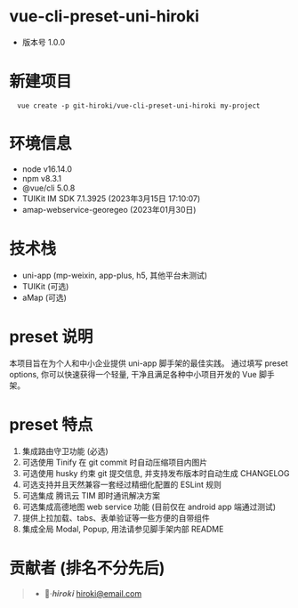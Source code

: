 # vue-cli-preset-uni-hiroki
- 版本号 1.0.0

# 新建项目
```
  vue create -p git-hiroki/vue-cli-preset-uni-hiroki my-project
```

# 环境信息
- node v16.14.0
- npm v8.3.1
- @vue/cli 5.0.8
- TUIKit IM SDK 7.1.3925 (2023年3月15日 17:10:07)
- amap-webservice-georegeo (2023年01月30日)

# 技术栈
- uni-app (mp-weixin, app-plus, h5, 其他平台未测试)
- TUIKit (可选)
- aMap (可选)

# preset 说明
本项目旨在为个人和中小企业提供 uni-app 脚手架的最佳实践。
通过填写 preset options, 你可以快速获得一个轻量, 干净且满足各种中小项目开发的 Vue 脚手架。

# preset 特点
1. 集成路由守卫功能 (必选)
2. 可选使用 Tinify 在 git commit 时自动压缩项目内图片
3. 可选使用 husky 约束 git 提交信息, 并支持发布版本时自动生成 CHANGELOG
4. 可选支持并且天然兼容一套经过精细化配置的 ESLint 规则
6. 可选集成 腾讯云 TIM 即时通讯解决方案
7. 可选集成高德地图 web service 功能 (目前仅在 android app 端通过测试)
8. 提供上拉加载、tabs、表单验证等一些方便的自带组件
9. 集成全局 Modal, Popup, 用法请参见脚手架内部 README

# 贡献者 (排名不分先后)
> - 🌳·𝒉𝒊𝒓𝒐𝒌𝒊 <hiroki@email.com>